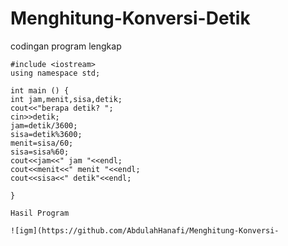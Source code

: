 # Menghitung-Konversi-Detik

codingan program lengkap

    #include <iostream>
    using namespace std;

    int main () {
    int jam,menit,sisa,detik;
    cout<<"berapa detik? ";
    cin>>detik;
    jam=detik/3600;
    sisa=detik%3600;
    menit=sisa/60;
    sisa=sisa%60;
    cout<<jam<<" jam "<<endl;
    cout<<menit<<" menit "<<endl;
    cout<<sisa<<" detik"<<endl;

    }
    
    Hasil Program
    
    ![igm](https://github.com/AbdulahHanafi/Menghitung-Konversi-
